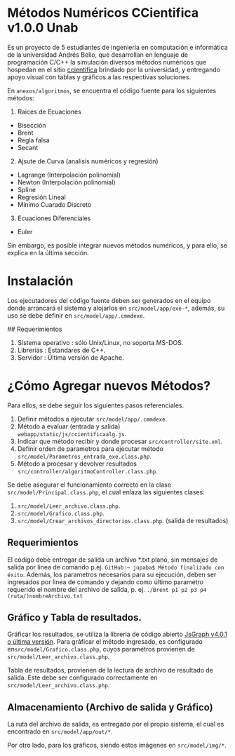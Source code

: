 #  Métodos Numéricos CCientifica v1.0.0 Unab

Es un proyecto de 5 estudiantes de ingeniería en computación e informática de la universidad Andrés Bello, que desarrollan en lenguaje de programación C/C++ la simulación diversos métodos numéricos que hospedan en el sitio [ccientifica](https://cursos.ing.unab.cl/) brindado por la universidad, y entregando apoyo visual con tablas y gráficos a las respectivas soluciones.

En `anexos/algoritmos`, se encuentra el código fuente para los siguientes métodos:

1. Raices de Ecuaciones
  * Bisección
  * Brent
  * Regla falsa
  * Secant

2. Ajsute de Curva (analisis numéricos y regresión)
  * Lagrange (Interpolación polinomial)
  * Newton (Interpolación polinomial)
  * Spline
  * Regresión Lineal
  * Mínimo Cuarado Discreto

3. Ecuaciones Diferenciales
  * Euler

Sin embargo, es posible integrar nuevos métodos numéricos, y para ello, se explica en la última sección.

# Instalación

Los ejecutadores del código fuente deben ser generados en el equipo donde arrancará el sistema y alojarlos en `src/model/app/exe-*`, además, su uso se debe definir en `src/model/app/.cmmdexe`.

## Requerimientos

1. Sistema operativo : sólo Unix/Linux, no soporta MS-DOS.
2. Librerías : Estandares de C++.
3. Servidor : Última versión de Apache.

# ¿Cómo Agregar nuevos Métodos?

Para ellos, se debe seguir los siguientes pasos referenciales.

1. Definir métodos a ejecutar `src/model/app/.cmmdexe`.
2. Método a evaluar (entrada y salida) `webapp/static/js/ccientificaalg.js`.
3. Indicar que método recibir y donde procesar `src/controller/site.xml`.
4. Definir orden de parametros para ejecutar método `src/model/Parametros_entrada_exe.class.php`.
5. Método a procesar y devolver resultados `src/controller/algoritmoController.class.php`.

Se debe asegurar el funcionamiento correcto en la clase `src/model/Principal.class.php`, el cual enlaza las siguientes clases:

1. `src/model/Leer_archivo.class.php`.
2. `src/model/Grafico.class.php`.
3. `src/model/Crear_archivos_directorios.class.php`. (salida de resultados)

## Requerimientos

El código debe entregar de salida un archivo *.txt plano, sin mensajes de salida por linea de comando p.ej. `GitHub:~ jupaba$ Método finalizado con éxito`. Además, los parametros necesarios para su ejecución, deben ser ingresados por linea de comando y dejando como último parametro requerido el nombre del archivo de salida, p. ej. `./Brent p1 p2 p3 p4 (ruta/)nombreArchivo.txt`

## Gráfico y Tabla de resultados.

Gráficar los resultados, se utiliza la libreria de código abierto [JsGraph v4.0.1 o última versión](http://jpgraph.net/download/). Para gráficar el método ingresado, es configurado en`src/model/Grafico.class.php`, cuyos parametros provienen de `src/model/Leer_archivo.class.php`.

Tabla de resultados, provienen de la lectura de archivo de resultado de salida. Este debe ser configurado correctamente en `src/model/Leer_archivo.class.php`.

## Almacenamiento (Archivo de salida y Gráfico)

La ruta del archivo de salida, es entregado por el propio sistema, el cual es encontrado en `src/model/app/out/*`.

Por otro lado, para los gráficos, siendo estos imágenes en `src/model/img/*`.
